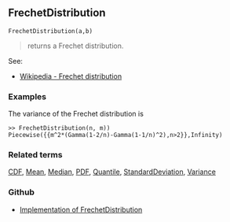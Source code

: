 ## FrechetDistribution

```
FrechetDistribution(a,b)
```

> returns a Frechet distribution.
    
See:  
* [Wikipedia - Frechet distribution](https://en.wikipedia.org/wiki/Fr%C3%A9chet_distribution)
 
### Examples

The variance of the Frechet distribution is

```
>> FrechetDistribution(n, m)) 
Piecewise({{m^2*(Gamma(1-2/n)-Gamma(1-1/n)^2),n>2}},Infinity)
```

### Related terms 
[CDF](CDF.md), [Mean](Mean.md), [Median](Median.md), [PDF](PDF.md), [Quantile](Quantile.md), [StandardDeviation](StandardDeviation.md), [Variance](Variance.md) 

### Github

* [Implementation of FrechetDistribution](https://github.com/axkr/symja_android_library/blob/master/symja_android_library/matheclipse-core/src/main/java/org/matheclipse/core/builtin/StatisticsFunctions.java#L1982) 
